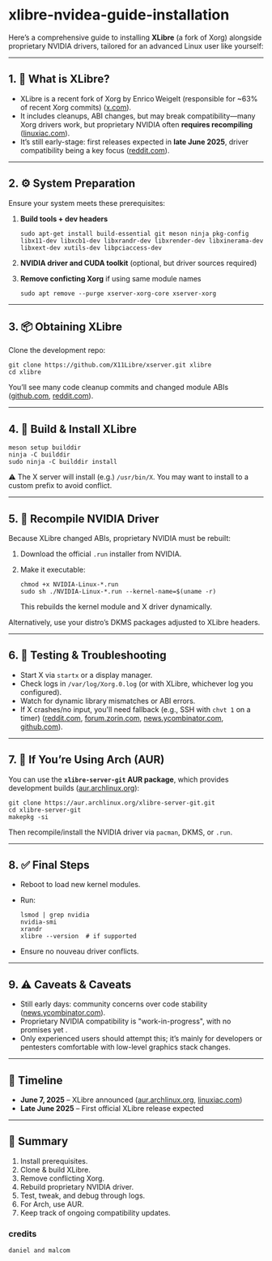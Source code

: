# xlibre-nvidea-guide-installation 

Here’s a comprehensive guide to installing **XLibre** (a fork of Xorg) alongside proprietary NVIDIA drivers, tailored for an advanced Linux user like yourself:

---

## 1. 🧠 What is XLibre?

* XLibre is a recent fork of Xorg by Enrico Weigelt (responsible for \~63% of recent Xorg commits) ([x.com][1]).
* It includes cleanups, ABI changes, but may break compatibility—many Xorg drivers work, but proprietary NVIDIA often **requires recompiling** ([linuxiac.com][2]).
* It’s still early-stage: first releases expected in **late June 2025**, driver compatibility being a key focus ([reddit.com][3]).

---

## 2. ⚙️ System Preparation

Ensure your system meets these prerequisites:

1. **Build tools + dev headers**

   ```
   sudo apt-get install build-essential git meson ninja pkg-config libx11-dev libxcb1-dev libxrandr-dev libxrender-dev libxinerama-dev libxext-dev xutils-dev libpciaccess-dev
   ```

2. **NVIDIA driver and CUDA toolkit** (optional, but driver sources required)

3. **Remove conficting Xorg** if using same module names

   ```
   sudo apt remove --purge xserver-xorg-core xserver-xorg
   ```

---

## 3. 📦 Obtaining XLibre

Clone the development repo:

```
git clone https://github.com/X11Libre/xserver.git xlibre
cd xlibre
```

You’ll see many code cleanup commits and changed module ABIs ([github.com][4], [reddit.com][5]).

---

## 4. 🔧 Build & Install XLibre

```
meson setup builddir
ninja -C builddir
sudo ninja -C builddir install
```

⚠️ The X server will install (e.g.) `/usr/bin/X`. You may want to install to a custom prefix to avoid conflict.

---

## 5. 🔄 Recompile NVIDIA Driver

Because XLibre changed ABIs, proprietary NVIDIA must be rebuilt:

1. Download the official `.run` installer from NVIDIA.
2. Make it executable:

   ```
   chmod +x NVIDIA-Linux-*.run
   sudo sh ./NVIDIA-Linux-*.run --kernel-name=$(uname -r)
   ```

   This rebuilds the kernel module and X driver dynamically.

Alternatively, use your distro’s DKMS packages adjusted to XLibre headers.

---

## 6. 🧪 Testing & Troubleshooting

* Start X via `startx` or a display manager.
* Check logs in `/var/log/Xorg.0.log` (or with XLibre, whichever log you configured).
* Watch for dynamic library mismatches or ABI errors.
* If X crashes/no input, you'll need fallback (e.g., SSH with `chvt 1` on a timer) ([reddit.com][5], [forum.zorin.com][6], [news.ycombinator.com][7], [github.com][4]).

---

## 7. 🧩 If You’re Using Arch (AUR)

You can use the **`xlibre-server-git` AUR package**, which provides development builds ([aur.archlinux.org][8]):

```
git clone https://aur.archlinux.org/xlibre-server-git.git
cd xlibre-server-git
makepkg -si
```

Then recompile/install the NVIDIA driver via `pacman`, DKMS, or `.run`.

---

## 8. ✅ Final Steps

* Reboot to load new kernel modules.
* Run:

  ```
  lsmod | grep nvidia
  nvidia-smi
  xrandr
  xlibre --version  # if supported
  ```
* Ensure no nouveau driver conflicts.

---

## 9. ⚠️ Caveats & Caveats

* Still early days: community concerns over code stability ([news.ycombinator.com][7]).
* Proprietary NVIDIA compatibility is "work-in-progress", with no promises yet .
* Only experienced users should attempt this; it’s mainly for developers or pentesters comfortable with low-level graphics stack changes.

---

## 📅 Timeline

* **June 7, 2025** – XLibre announced ([aur.archlinux.org][8], [linuxiac.com][2])
* **Late June 2025** – First official XLibre release expected&#x20;

---

## 🔐 Summary 

1. Install prerequisites.
2. Clone & build XLibre.
3. Remove conflicting Xorg.
4. Rebuild proprietary NVIDIA driver.
5. Test, tweak, and debug through logs.
6. For Arch, use AUR.
7. Keep track of ongoing compatibility updates.

[1]: https://x.com/LundukeJournal/status/1930727192964514137?utm_source= "The Lunduke Journal - X"
[2]: https://linuxiac.com/xlibre-xserver-project-plans-revival-of-x11/?utm_source= "XLibre Xserver: Banned by Red Hat Developer Plans Revival of X11"
[3]: https://www.reddit.com/r/freebsd/comments/1l4ubye/xorg_is_being_forked_by_the_most_active_xorg/?utm_source= "Xorg is being forked, by the most active Xorg developer, with a first ..."
[4]: https://github.com/X11Libre/xserver?utm_source= "X11Libre/xserver - GitHub"
[5]: https://www.reddit.com/r/linuxquestions/comments/1l7wd64/how_to_install_nvidea_with_x_libre_help_please/?utm_source= "how to install nvidea with x libre help please : r/linuxquestions - Reddit"
[6]: https://forum.zorin.com/t/xlibre-a-new-fork-of-xorg-by-the-lead-contributor-of-xorg/48216?utm_source= "XLibre a new fork of XOrg by the lead contributor of XOrg - Zorin Forum"
[7]: https://news.ycombinator.com/item?id=44199502&utm_source= "The X.Org Server just got forked (announcing XLibre) - Hacker News"
[8]: https://aur.archlinux.org/packages/xlibre-server-devel-git?utm_source= "AUR (en) - xlibre-server-git - Arch Linux"

### credits 
```
daniel and malcom


```
